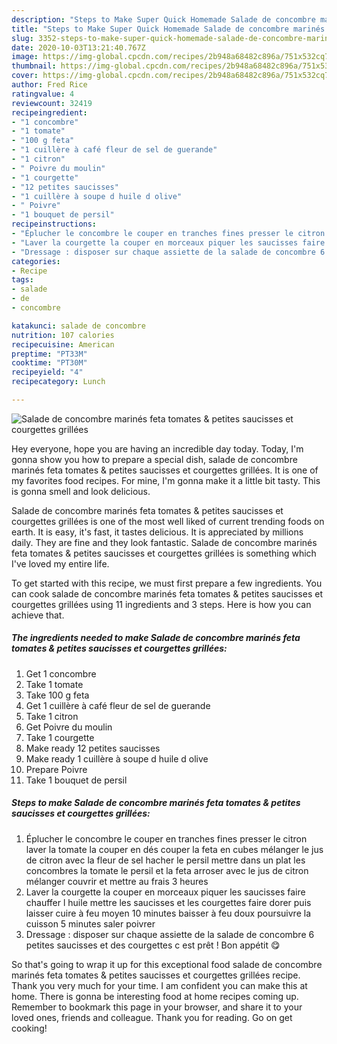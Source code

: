 ```yaml
---
description: "Steps to Make Super Quick Homemade Salade de concombre marinés feta tomates &amp;amp; petites saucisses et courgettes grillées"
title: "Steps to Make Super Quick Homemade Salade de concombre marinés feta tomates &amp;amp; petites saucisses et courgettes grillées"
slug: 3352-steps-to-make-super-quick-homemade-salade-de-concombre-marines-feta-tomates-and-amp-petites-saucisses-et-courgettes-grillees
date: 2020-10-03T13:21:40.767Z
image: https://img-global.cpcdn.com/recipes/2b948a68482c896a/751x532cq70/salade-de-concombre-marines-feta-tomates-petites-saucisses-et-courgettes-grillees-photo-principale-de-la-recette.jpg
thumbnail: https://img-global.cpcdn.com/recipes/2b948a68482c896a/751x532cq70/salade-de-concombre-marines-feta-tomates-petites-saucisses-et-courgettes-grillees-photo-principale-de-la-recette.jpg
cover: https://img-global.cpcdn.com/recipes/2b948a68482c896a/751x532cq70/salade-de-concombre-marines-feta-tomates-petites-saucisses-et-courgettes-grillees-photo-principale-de-la-recette.jpg
author: Fred Rice
ratingvalue: 4
reviewcount: 32419
recipeingredient:
- "1 concombre"
- "1 tomate"
- "100 g feta"
- "1 cuillère à café fleur de sel de guerande"
- "1 citron"
- " Poivre du moulin"
- "1 courgette"
- "12 petites saucisses"
- "1 cuillère à soupe d huile d olive"
- " Poivre"
- "1 bouquet de persil"
recipeinstructions:
- "Éplucher le concombre le couper en tranches fines presser le citron laver la tomate la couper en dés couper la feta en cubes mélanger le jus de citron avec la fleur de sel hacher le persil mettre dans un plat les concombres la tomate le persil et la feta arroser avec le jus de citron mélanger couvrir et mettre au frais 3 heures"
- "Laver la courgette la couper en morceaux piquer les saucisses faire chauffer l huile mettre les saucisses et les courgettes faire dorer puis laisser cuire à feu moyen 10 minutes baisser à feu doux poursuivre la cuisson 5 minutes saler poivrer"
- "Dressage : disposer sur chaque assiette de la salade de concombre 6 petites saucisses et des courgettes c est prêt ! Bon appétit 😋"
categories:
- Recipe
tags:
- salade
- de
- concombre

katakunci: salade de concombre 
nutrition: 107 calories
recipecuisine: American
preptime: "PT33M"
cooktime: "PT30M"
recipeyield: "4"
recipecategory: Lunch

---
```



![Salade de concombre marinés feta tomates &amp; petites saucisses et courgettes grillées](https://img-global.cpcdn.com/recipes/2b948a68482c896a/751x532cq70/salade-de-concombre-marines-feta-tomates-petites-saucisses-et-courgettes-grillees-photo-principale-de-la-recette.jpg)

Hey everyone, hope you are having an incredible day today. Today, I'm gonna show you how to prepare a special dish, salade de concombre marinés feta tomates &amp; petites saucisses et courgettes grillées. It is one of my favorites food recipes. For mine, I'm gonna make it a little bit tasty. This is gonna smell and look delicious.

Salade de concombre marinés feta tomates &amp; petites saucisses et courgettes grillées is one of the most well liked of current trending foods on earth. It is easy, it's fast, it tastes delicious. It is appreciated by millions daily. They are fine and they look fantastic. Salade de concombre marinés feta tomates &amp; petites saucisses et courgettes grillées is something which I've loved my entire life.




To get started with this recipe, we must first prepare a few ingredients. You can cook salade de concombre marinés feta tomates &amp; petites saucisses et courgettes grillées using 11 ingredients and 3 steps. Here is how you can achieve that.

<!--inarticleads1-->

##### The ingredients needed to make Salade de concombre marinés feta tomates &amp; petites saucisses et courgettes grillées:

1. Get 1 concombre
1. Take 1 tomate
1. Take 100 g feta
1. Get 1 cuillère à café fleur de sel de guerande
1. Take 1 citron
1. Get  Poivre du moulin
1. Take 1 courgette
1. Make ready 12 petites saucisses
1. Make ready 1 cuillère à soupe d huile d olive
1. Prepare  Poivre
1. Take 1 bouquet de persil




<!--inarticleads2-->

##### Steps to make Salade de concombre marinés feta tomates &amp; petites saucisses et courgettes grillées:

1. Éplucher le concombre le couper en tranches fines presser le citron laver la tomate la couper en dés couper la feta en cubes mélanger le jus de citron avec la fleur de sel hacher le persil mettre dans un plat les concombres la tomate le persil et la feta arroser avec le jus de citron mélanger couvrir et mettre au frais 3 heures
1. Laver la courgette la couper en morceaux piquer les saucisses faire chauffer l huile mettre les saucisses et les courgettes faire dorer puis laisser cuire à feu moyen 10 minutes baisser à feu doux poursuivre la cuisson 5 minutes saler poivrer
1. Dressage : disposer sur chaque assiette de la salade de concombre 6 petites saucisses et des courgettes c est prêt ! Bon appétit 😋




So that's going to wrap it up for this exceptional food salade de concombre marinés feta tomates &amp; petites saucisses et courgettes grillées recipe. Thank you very much for your time. I am confident you can make this at home. There is gonna be interesting food at home recipes coming up. Remember to bookmark this page in your browser, and share it to your loved ones, friends and colleague. Thank you for reading. Go on get cooking!
